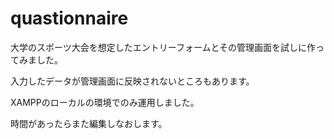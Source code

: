 # quastionnaire
大学のスポーツ大会を想定したエントリーフォームとその管理画面を試しに作ってみました。

入力したデータが管理画面に反映されないところもあります。

XAMPPのローカルの環境でのみ運用しました。

時間があったらまた編集しなおします。
